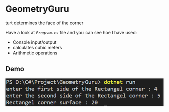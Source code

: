 # GeometryGuru
turt determines the face of the corner

Have a look at *`Program.cs`* file and you can see hoe I have used: 

* Console input/output
* calculates cubic meters
* Arithmetic operations

## Demo 

![Demo](./Снимок%20экрана%202023-07-22%20135539.png)
